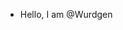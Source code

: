 - Hello, I am @Wurdgen

<!---
Wurdgen/Wurdgen is a ✨ special ✨ repository because its `README.md` (this file) appears on your GitHub profile.
You can click the Preview link to take a look at your changes.
--->
